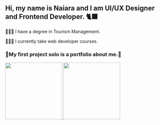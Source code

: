 ## Hi, my name is Naiara and I am UI/UX Designer and Frontend Developer. 🐈‍⬛

<p>👩🏻‍🎓 I have a degree in Tourism Management.</p>
<p>👩🏼‍💻 I currently take web developer courses.</p>
<h3>🔹My first project solo is a portfolio about me.🔹</h3>

<div>
  <a href="https://beacons.ai/SraReaper">
    <img height="180em" src="https://github-readme-stats.vercel.app/api?username=SraReaper&show_icons=true&theme=dracula&include_all_commits=true&count_private=true"/>
         <img height="180em" src="https://github-readme-stats.vercel.app/api/top-langs/?username=SraReaper&layout=compact&langs_count=16&theme=dracula"/>
</div>

